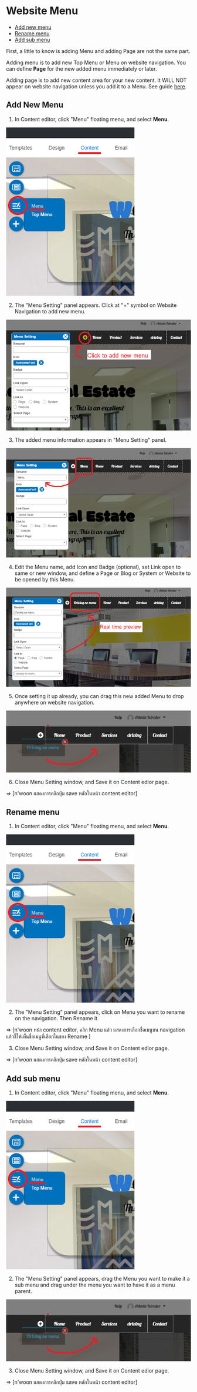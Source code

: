 # Website Menu

  - [Add new menu](#addnewmenu)
  - [Rename menu](#renamemenu)
  - [Add sub menu](#addsubmenu)



First, a little to know is adding Menu and adding Page are not the same part.

Adding menu is to add new Top Menu or Menu on website navigation. You can define **Page** for the new added menu immediately or later.

Adding page is to add new content area for your new content. It WILL NOT appear on website navigation unless you add it to a Menu. See guide [here](website-content.md).



<a name="addmenu"></a>
## Add New Menu

1. In Content editor, click "Menu" floating menu, and select **Menu**.

![image](images/page5.png)


2. The "Menu Setting" panel appears. Click at "+" symbol on Website Navigation to add new menu.

![image](images/page6.png)


3. The added menu information appears in "Menu Setting" panel.

![image](images/page7.png)


4. Edit the Menu name, add Icon and Badge (optional), set Link open to same or new window, and define a Page or Blog or System or Website to be opened by this Menu.

![image](images/page8.png)


5. Once setting it up already, you can drag this new added Menu to drop anywhere on website navigation.

![image](images/page9.png)


6. Close Menu Setting window, and Save it on Content edior page.

 => [n'woon แสดงการคลิกปุ่ม save หลักในหน้า content editor]



<a name="renamemenu"></a>
## Rename menu


1. In Content editor, click "Menu" floating menu, and select **Menu**.

![image](images/page5.png)


2. The "Menu Setting" panel appears, click on Menu you want to rename on the navigation. Then Rename it.


 => [n'woon หน้า content editor, คลิก Menu แล้ว แสดงการเลือกชื่อเมนูบน navigation แล้วชี้ให้เห๋็นชื่อเมนูที่เลือกในชอง Rename ]


3. Close Menu Setting window, and Save it on Content edior page.

 => [n'woon แสดงการคลิกปุ่ม save หลักในหน้า content editor]

<a name="addsubmenu"></a>
## Add sub menu

1. In Content editor, click "Menu" floating menu, and select **Menu**.

![image](images/page5.png)


2. The "Menu Setting" panel appears, drag the Menu you want to make it a sub menu and drag under the menu you want to have it as a menu parent.

![image](images/page9.png)

3. Close Menu Setting window, and Save it on Content edior page.

 => [n'woon แสดงการคลิกปุ่ม save หลักในหน้า content editor]

 